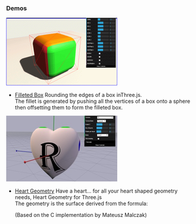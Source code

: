 ### Demos ###

![filleted box](../assets/screenshots/filletedbox.gif)
- [Filleted Box](https://carlbateman.github.io/WebGL/demos/filletedbox/FilletedBox.html)
   Rounding the edges of a box inThree.js.   
   The fillet is generated by pushing all the vertices of a box onto a sphere then offsetting them to form the filleted box.

![heart geometry](../assets/screenshots/heartgeometry.jpg)
- [Heart Geometry](https://carlbateman.github.io/WebGL/demos/heartgeometry/HeartGeometry.html)
   Have a heart... for all your heart shaped geometry needs, Heart Geometry for Three.js   
   The geometry is the surface derived from the formula:   
       
  (Based on the C implementation by Mateusz Malczak)   
